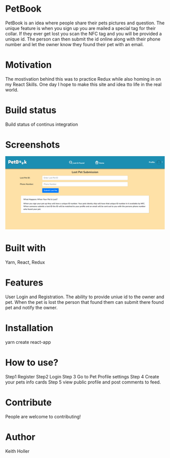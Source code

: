 # PetBook

PetBook is an idea where people share their pets pictures and question. The unique feature is when you sign up you are mailed a special tag for their collar.
If they ever get lost you scan the NFC tag and you will be provided a unique id. The person can then submit the id online along with their phone number and 
let the owner know they found their pet with an email.

# Motivation
The mostivation behind this was to practice Redux while also homing in on my React Skills. One day I hope to make this site and idea tto life in the real world.

# Build status
Build status of continus integration 

# Screenshots

![PetBook](https://github.com/keithholler/petbook/blob/main/public/assets/Screenshot2.JPG)

# Built with
Yarn,
React,
Redux

# Features
User Login and Registration. The ability to provide uniue id to the owner and pet. When the pet is lost the person that found them can submit there found pet
and notify the owner.

# Installation
yarn create react-app

# How to use?
Step1 Register
Step2 Login
Step 3 Go to Pet Profile settings
Step 4 Create your pets info cards
Step 5 view public profile and post comments to feed.

# Contribute
People are welcome to contributing!

# Author
Keith Holler
